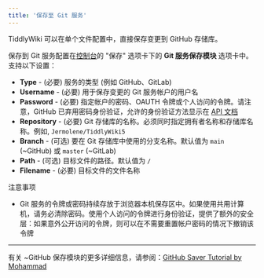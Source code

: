 ```yaml
---
title: '保存至 Git 服务'
---
```


TiddlyWiki 可以在单个文件配置中，直接保存变更到 GitHub 存储库。

保存到 Git 服务配置在[控制台]($:/ControlPanel)的 "保存" 选项卡下的 **Git 服务保存模块** 选项卡中。支持以下设置：

* **Type** - (必要) 服务的类型 (例如 GitHub、GitLab)
* **Username** - (必要) 用于保存变更的 Git 服务帐户的用户名
* **Password** - (必要) 指定帐户的密码、OAUTH 令牌或个人访问的令牌。请注意，GitHub 已弃用密码身份验证，允许的身份验证方法显示在 [API 文档](https://developer.github.com/v3/#authentication)
* **Repository** - (必要) Git 存储库的名称。必须同时指定拥有者名称和存储库名称。例如, `Jermolene/TiddlyWiki5`
* **Branch** - (可选) 要在 Git 存储库中使用的分支名称。默认值为 `main` (~GitHub) 或 `master` (~GitLab)
* **Path** - (可选) 目标文件的路径。默认值为 `/`
* **Filename** - (必要) 目标文件的文件名称

注意事项

* Git 服务的令牌或密码持续存放于浏览器本机保存区中。如果使用共用计算机，请务必清除密码。使用个人访问的令牌进行身份验证，提供了额外的安全层：如果意外公开访问的令牌，则可以在不需要重置帐户密码的情况下撤销该令牌

---

有关 ~GitHub 保存模块的更多详细信息，请参阅：[GitHub Saver Tutorial by Mohammad](#GitHub%20Saver%20Tutorial%20by%20Mohammad)